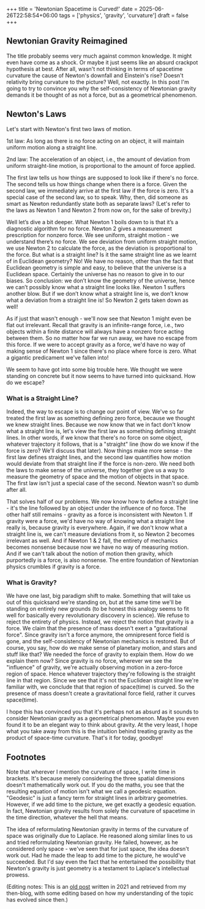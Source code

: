 +++
title = 'Newtonian Spacetime is Curved!'
date = 2025-06-26T22:58:54+06:00
tags = ['physics', 'gravity', 'curvature']
draft = false
+++

## Newtonian Gravity Reimagined
The title probably seems very much against common knowledge.  It might even have come as a shock. Or maybe it just seems like an absurd crackpot hypothesis at best. After all, wasn't not thinking in terms of spacetime curvature the cause of Newton's downfall and Einstein's rise? Doesn't relativity bring curvature to the picture? Well, not exactly. In this post I'm going to try to convince you why the self-consistency of Newtonian gravity demands it be thought of as not a force, but as a geometrical phenomenon.

## Newton's Laws
Let's start with Newton's first two laws of motion.

1st law: As long as there is no force acting on an object, it will maintain uniform motion along a straight line.

2nd law: The acceleration of an object, i.e., the amount of deviation from uniform straight-line motion, is proportional to the amount of force applied.

The first law tells us how things are supposed to look like if there's no force. The second tells us how things change when there is a force. Given the second law, we immediately arrive at the first law if the force is zero. It's a special case of the second law, so to speak. Why, then, did someone as smart as Newton redundantly state both as separate laws? (Let's refer to the laws as Newton 1 and Newton 2 from now on, for the sake of brevity.)

Well let’s dive a bit deeper. What Newton 1 boils down to is that it’s a diagnostic algorithm for no force. Newton 2 gives a measurement prescription for nonzero force. We see uniform, straight motion - we understand there’s no force. We see deviation from uniform straight motion, we use Newton 2 to calculate the force, as the deviation is proportional to the force. But what is a straight line? Is it the same straight line as we learnt of in Euclidean geometry? No! We have no reason, other than the fact that Euclidean geometry is simple and easy, to believe that the universe is a Euclidean space. Certainly the universe has no reason to give in to our biases. So conclusion: we don’t know the geometry of the universe, hence we can’t possibly know what a straight line looks like. Newton 1 suffers another blow. But if we don’t know what a straight line is, we don’t know what a deviation from a straight line is! So Newton 2 gets taken down as well!

As if just that wasn't enough - we'll now see that Newton 1 might even be flat out irrelevant. Recall that gravity is an infinite-range force, i.e., two objects within a finite distance will always have a nonzero force acting between them. So no matter how far we run away, we have no escape from this force. If we were to accept gravity as a force, we'd have no way of making sense of Newton 1 since there's no place where force is zero. What a gigantic predicament we've fallen into!

We seem to have got into some big trouble here. We thought we were standing on concrete but it now seems to have turned into quicksand. How do we escape?

### What is a Straight Line?
Indeed, the way to escape is to change our point of view. We've so far treated the first law as something defining zero force, because we thought we knew straight lines. Because we now know that we in fact don't know what a straight line is, let's view the first law as something defining straight lines. In other words, if we know that there's no force on some object, whatever trajectory it follows, that is a "straight" line (how do we know if the force is zero? We'll discuss that later). Now things make more sense - the first law defines straight lines, and the second law quantifies how motion would deviate from that straight line if the force is non-zero. We need both the laws to make sense of the universe, they together give us a way to measure the geometry of space and the motion of objects in that space. The first law isn't just a special case of the second. Newton wasn't so dumb after all.

That solves half of our problems. We now know how to define a straight line - it's the line followed by an object under the influence of no force. The other half still remains - gravity as a force is inconsistent with Newton 1. If gravity were a force, we'd have no way of knowing what a straight line really is, because gravity is everywhere. Again, if we don't know what a straight line is, we can't measure deviations from it, so Newton 2 becomes irrelevant as well. And if Newton 1 & 2 fall, the entirety of mechanics becomes nonsense because now we have no way of measuring motion. And if we can't talk about the notion of motion then gravity, which purportedly is a force, is also nonsense. The entire foundation of Newtonian physics crumbles if gravity is a force. 

### What is Gravity?
We have one last, big paradigm shift to make. Something that will take us out of this quicksand we're standing on, but at the same time we'll be standing on entirely new grounds (to be honest this analogy seems to fit well for basically every revolutionary discovery in science). We refuse to reject the entirety of physics. Instead, we reject the notion that gravity is a force. We claim that the presence of mass doesn't exert a "gravitational force". Since gravity isn't a force anymore, the omnipresent force field is gone, and the self-consistency of Newtonian mechanics is restored.
But of course, you say, how do we make sense of planetary motion, and stars and stuff like that? We needed the force of gravity to explain them. How do we explain them now? Since gravity is no force, wherever we see the "influence" of gravity, we're actually observing motion in a zero-force region of space. Hence whatever trajectory they're following is the straight line in that region. Since we see that it's not the Euclidean straight line we're familiar with, we conclude that that region of space(time) is curved. So the presence of mass doesn't create a gravitational force field, rather it curves space(time).

I hope this has convinced you that it's perhaps not as absurd as it sounds to consider Newtonian gravity as a geometrical phenomenon. Maybe you even found it to be an elegant way to think about gravity. At the very least, I hope what you take away from this is the intuition behind treating gravity as the product of space-time curvature. That's it for today, goodbye!

## Footnotes
Note that wherever I mention the curvature of space, I write time in brackets. It's because merely considering the three spatial dimensions doesn't mathematically work out. If you do the maths, you see that the resulting equation of motion isn't what we call a geodesic equation. "Geodesic" is just a fancy term for straight lines in arbitrary geometries. However, if we add time to the picture, we get exactly a geodesic equation. In fact, Newtonian gravity results from solely the curvature of spacetime in the time direction, whatever the hell that means.

The idea of reformulating Newtonian gravity in terms of the curvature of space was originally due to Laplace. He reasoned along similar lines to us and tried reformulating Newtonian gravity. He failed, however, as he considered only space - we've seen that for just space, the idea doesn't work out. Had he made the leap to add time to the picture, he would've succeeded. But I'd say even the fact that he entertained the possibility that Newton's gravity is just geometry is a testament to Laplace's intellectual prowess.

(Editing notes: This is an [old post](https://susmitislam.wordpress.com/2021/04/21/newtonian-gravity-implies-curved-spacetime/) written in 2021 and retrieved from my then-blog, with some editing based on how my understanding of the topic has evolved since then.)
